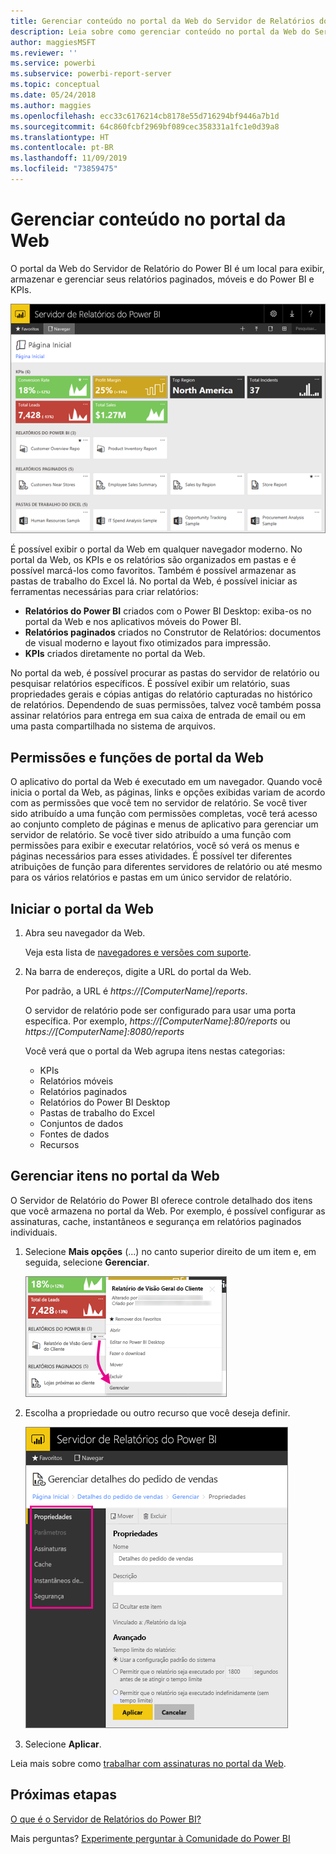 ```yaml
---
title: Gerenciar conteúdo no portal da Web do Servidor de Relatórios do Power BI
description: Leia sobre como gerenciar conteúdo no portal da Web do Servidor de Relatórios do Power BI.
author: maggiesMSFT
ms.reviewer: ''
ms.service: powerbi
ms.subservice: powerbi-report-server
ms.topic: conceptual
ms.date: 05/24/2018
ms.author: maggies
ms.openlocfilehash: ecc33c6176214cb8178e55d716294bf9446a7b1d
ms.sourcegitcommit: 64c860fcbf2969bf089cec358331a1fc1e0d39a8
ms.translationtype: HT
ms.contentlocale: pt-BR
ms.lasthandoff: 11/09/2019
ms.locfileid: "73859475"
---
```

# <a name="manage-content-in-the-web-portal"></a>Gerenciar conteúdo no portal da Web 
O portal da Web do Servidor de Relatório do Power BI é um local para exibir, armazenar e gerenciar seus relatórios paginados, móveis e do Power BI e KPIs.

![Portal da Web do Servidor de Relatórios](media/getting-around/report-server-web-portal.png)

É possível exibir o portal da Web em qualquer navegador moderno. No portal da Web, os KPIs e os relatórios são organizados em pastas e é possível marcá-los como favoritos. Também é possível armazenar as pastas de trabalho do Excel lá. No portal da Web, é possível iniciar as ferramentas necessárias para criar relatórios:

* **Relatórios do Power BI** criados com o Power BI Desktop: exiba-os no portal da Web e nos aplicativos móveis do Power BI.
* **Relatórios paginados** criados no Construtor de Relatórios: documentos de visual moderno e layout fixo otimizados para impressão.
* **KPIs** criados diretamente no portal da Web.

No portal da web, é possível procurar as pastas do servidor de relatório ou pesquisar relatórios específicos. É possível exibir um relatório, suas propriedades gerais e cópias antigas do relatório capturadas no histórico de relatórios. Dependendo de suas permissões, talvez você também possa assinar relatórios para entrega em sua caixa de entrada de email ou em uma pasta compartilhada no sistema de arquivos.

## <a name="web-portal-roles-and-permissions"></a>Permissões e funções de portal da Web
O aplicativo do portal da Web é executado em um navegador. Quando você inicia o portal da Web, as páginas, links e opções exibidas variam de acordo com as permissões que você tem no servidor de relatório. Se você tiver sido atribuído a uma função com permissões completas, você terá acesso ao conjunto completo de páginas e menus de aplicativo para gerenciar um servidor de relatório. Se você tiver sido atribuído a uma função com permissões para exibir e executar relatórios, você só verá os menus e páginas necessários para esses atividades. É possível ter diferentes atribuições de função para diferentes servidores de relatório ou até mesmo para os vários relatórios e pastas em um único servidor de relatório.

## <a name="start-the-web-portal"></a>Iniciar o portal da Web
1. Abra seu navegador da Web.
   
    Veja esta lista de [navegadores e versões com suporte](browser-support.md).
2. Na barra de endereços, digite a URL do portal da Web.
   
    Por padrão, a URL é <em>https://[ComputerName]/reports</em>.
   
    O servidor de relatório pode ser configurado para usar uma porta específica. Por exemplo, <em>https://[ComputerName]:80/reports</em> ou <em>https://[ComputerName]:8080/reports</em>
   
    Você verá que o portal da Web agrupa itens nestas categorias:
   
   * KPIs
   * Relatórios móveis
   * Relatórios paginados
   * Relatórios do Power BI Desktop
   * Pastas de trabalho do Excel
   * Conjuntos de dados
   * Fontes de dados
   * Recursos

## <a name="manage-items-in-the-web-portal"></a>Gerenciar itens no portal da Web
O Servidor de Relatório do Power BI oferece controle detalhado dos itens que você armazena no portal da Web. Por exemplo, é possível configurar as assinaturas, cache, instantâneos e segurança em relatórios paginados individuais.

1. Selecione **Mais opções** (...) no canto superior direito de um item e, em seguida, selecione **Gerenciar**.
   
    ![Selecionar Gerenciar](media/getting-around/report-server-web-portal-manage-ellipsis.png)
2. Escolha a propriedade ou outro recurso que você deseja definir.
   
    ![Selecionar uma propriedade](media/getting-around/report-server-web-portal-manage-properties.png)
3. Selecione **Aplicar**.

Leia mais sobre como [trabalhar com assinaturas no portal da Web](https://docs.microsoft.com/sql/reporting-services/working-with-subscriptions-web-portal).

## <a name="next-steps"></a>Próximas etapas
[O que é o Servidor de Relatórios do Power BI?](get-started.md)

Mais perguntas? [Experimente perguntar à Comunidade do Power BI](https://community.powerbi.com/)

